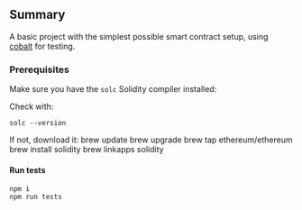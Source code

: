 ## Summary
A basic project with the simplest possible smart contract setup, using
[cobalt](https://github.com/appliedblockchain/cobalt) for testing.

### Prerequisites

Make sure you have the `solc` Solidity compiler installed:

Check with:
```
solc --version
```

If not, download it:
    brew update
    brew upgrade
    brew tap ethereum/ethereum
    brew install solidity
    brew linkapps solidity

#### Run tests
```
npm i
npm run tests
```
